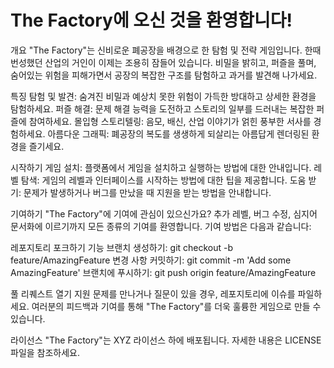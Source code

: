 # The Factory에 오신 것을 환영합니다!

개요
"The Factory"는 신비로운 폐공장을 배경으로 한 탐험 및 전략 게임입니다. 한때 번성했던 산업의 거인이 이제는 조용히 잠들어 있습니다. 비밀을 밝히고, 퍼즐을 풀며, 숨어있는 위험을 피해가면서 공장의 복잡한 구조를 탐험하고 과거를 발견해 나가세요.

특징
탐험 및 발견: 숨겨진 비밀과 예상치 못한 위험이 가득한 방대하고 상세한 환경을 탐험하세요.
퍼즐 해결: 문제 해결 능력을 도전하고 스토리의 일부를 드러내는 복잡한 퍼즐에 참여하세요.
몰입형 스토리텔링: 음모, 배신, 산업 이야기가 얽힌 풍부한 서사를 경험하세요.
아름다운 그래픽: 폐공장의 복도를 생생하게 되살리는 아름답게 렌더링된 환경을 즐기세요.

시작하기
게임 설치: 플랫폼에서 게임을 설치하고 실행하는 방법에 대한 안내입니다.
레벨 탐색: 게임의 레벨과 인터페이스를 시작하는 방법에 대한 팁을 제공합니다.
도움 받기: 문제가 발생하거나 버그를 만났을 때 지원을 받는 방법을 안내합니다.

기여하기
"The Factory"에 기여에 관심이 있으신가요? 추가 레벨, 버그 수정, 심지어 문서화에 이르기까지 모든 종류의 기여를 환영합니다. 기여 방법은 다음과 같습니다:

레포지토리 포크하기
기능 브랜치 생성하기: git checkout -b feature/AmazingFeature
변경 사항 커밋하기: git commit -m 'Add some AmazingFeature'
브랜치에 푸시하기: git push origin feature/AmazingFeature

풀 리퀘스트 열기
지원
문제를 만나거나 질문이 있을 경우, 레포지토리에 이슈를 파일하세요. 여러분의 피드백과 기여를 통해 "The Factory"를 더욱 훌륭한 게임으로 만들 수 있습니다.

라이선스
"The Factory"는 XYZ 라이선스 하에 배포됩니다. 자세한 내용은 LICENSE 파일을 참조하세요.
